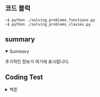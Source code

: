 ## 코드 블럭
```
~$ python ./solving_problems_functions.py
~$ python ./solving_problems_classes.py
```
## summary
<details open>
  <summary>Summary</summary>
  <p>추가적인 정보가 여기에 표시됩니다.</p>
</details>

## Coding Test

<details>
  <summary>백준</summary>

  |구분|소스|문제설명|출처|
  |--|--|--|--|
  |입출력과 사칙연산|[Python](https://github.com/YugyeongJo/study_pythons/blob/main/docs/codingtests/function/2557.py)|Hello World!를 출력|[백준 2557](https://www.acmicpc.net/problem/2557)|
  |입출력과 사칙연산|[Python](https://github.com/YugyeongJo/study_pythons/blob/main/docs/codingtests/function/1000.py)|A+B 출력|[백준 1000](https://www.acmicpc.net/problem/1000)|
  |입출력과 사칙연산|[Python](https://github.com/YugyeongJo/study_pythons/blob/main/docs/codingtests/function/1001.py)|A-B 출력|[백준 1001](https://www.acmicpc.net/problem/1001)|
  |입출력과 사칙연산|[Python](https://github.com/YugyeongJo/study_pythons/blob/main/docs/codingtests/function/10998.py)|A*B 출력|[백준 10998](https://www.acmicpc.net/problem/10998)|
  |입출력과 사칙연산|[Python](https://github.com/YugyeongJo/study_pythons/blob/main/docs/codingtests/function/1008.py)|A/B 출력|[백준 1008](https://www.acmicpc.net/problem/1008)|
  |입출력과 사칙연산|[Python](https://github.com/YugyeongJo/study_pythons/blob/main/docs/codingtests/function/10869.py)|사칙연산|[백준 10869](https://www.acmicpc.net/problem/10869)|
  |입출력과 사칙연산|[Python](https://github.com/YugyeongJo/study_pythons/blob/main/docs/codingtests/function/10926.py)|??! 출력|[백준 10926](https://www.acmicpc.net/problem/10926)|
  |입출력과 사칙연산|[Python](https://github.com/YugyeongJo/study_pythons/blob/main/docs/codingtests/function/18108.py)|서기 연도로 변환 출력|[백준 18108](https://www.acmicpc.net/problem/18108)|
  |입출력과 사칙연산|[Python](https://github.com/YugyeongJo/study_pythons/blob/main/docs/codingtests/function/10430.py)|값 구하기|[백준 10430](https://www.acmicpc.net/problem/10430)|
  |입출력과 사칙연산|[Python](https://github.com/YugyeongJo/study_pythons/blob/main/docs/codingtests/function/2588.py)|세 자리 수 곱셈 출력|[백준 2588](https://www.acmicpc.net/problem/2588)|
  |입출력과 사칙연산|[Python](https://github.com/YugyeongJo/study_pythons/blob/main/docs/codingtests/function/11382.py)|A + B + C를 계산|[백준 11382](https://www.acmicpc.net/problem/11382)|
  |입출력과 사칙연산|[Python](https://github.com/YugyeongJo/study_pythons/blob/main/docs/codingtests/pure/10171.py)|고양이 출력|[백준 10171](https://www.acmicpc.net/problem/10171)|
  |입출력과 사칙연산|[Python](https://github.com/YugyeongJo/study_pythons/blob/main/docs/codingtests/pure/10172.py)|개 출력|[백준 10172](https://www.acmicpc.net/problem/10172)|

  <summary>프로그래머스</summary>
  
  |구분|소스|문제설명|출처|
  |--|--|--|--|

  </details>